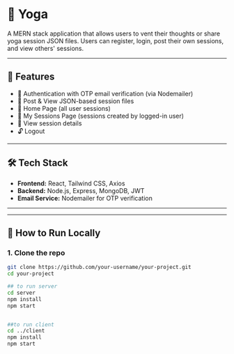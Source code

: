# 🧘 Yoga

A MERN stack application that allows users to vent their thoughts or share yoga session JSON files. Users can register, login, post their own sessions, and view others' sessions.

---

## 🚀 Features

- 🔐 Authentication with OTP email verification (via Nodemailer)
- 🧾 Post & View JSON-based session files
- 👥 Home Page (all user sessions)
- 👤 My Sessions Page (sessions created by logged-in user)
- 📄 View session details
- 🔓 Logout

---

## 🛠 Tech Stack

- **Frontend:** React, Tailwind CSS, Axios
- **Backend:** Node.js, Express, MongoDB, JWT
- **Email Service:** Nodemailer for OTP verification

---


---

## 🔧 How to Run Locally

### 1. Clone the repo

```bash
git clone https://github.com/your-username/your-project.git
cd your-project

## to run server
cd server
npm install
npm start


##to run client
cd ../client
npm install
npm start


